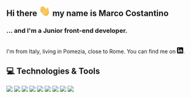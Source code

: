 ## Hi there <img src="https://raw.githubusercontent.com/DylanBuendia/DylanBuendia/main/wave.gif" width="30px"> my name is Marco Costantino

### ... and I'm a **Junior front-end developer**.
<br>I'm from Italy, living in Pomezia, close to Rome. You can find me on [![LinkedIn logo](https://raw.githubusercontent.com/DylanBuendia/DylanBuendia/main/linkedin-3-16.png)](https://www.linkedin.com/in/marco-costantino-66174785/).

## :computer: Technologies & Tools
![](https://img.shields.io/badge/Editor-VSC-blue?style=flat&logo=visualstudiocode&logoColor=white&color=blue)
![](https://img.shields.io/badge/Code-HTML5-orange?style=flat&logo=html5&logoColor=white&color=orange)
![](https://img.shields.io/badge/Code-CSS3-9cf?style=flat&logo=css3&logoColor=white&color=9cf)
![](https://img.shields.io/badge/Code-Bootstrap-blueviolet?style=flat&logo=bootstrap&logoColor=white&color=blueviolet)
![](https://img.shields.io/badge/Tool-Git-red?style=flat&logo=git&logoColor=white&color=red)
![](https://img.shields.io/badge/Code-JavaScript-yellow?style=flat&logo=javascript&logoColor=white&color=yellow)
![](https://img.shields.io/badge/Code-TypeScript-informational?style=flat&logo=typescript&logoColor=white&color=informational)
![](https://img.shields.io/badge/Code-Angular-red?style=flat&logo=angular&logoColor=white&color=red)
![](https://img.shields.io/badge/Tool-GitHub-inactive?style=flat&logo=github&logoColor=white&color=inactive)
